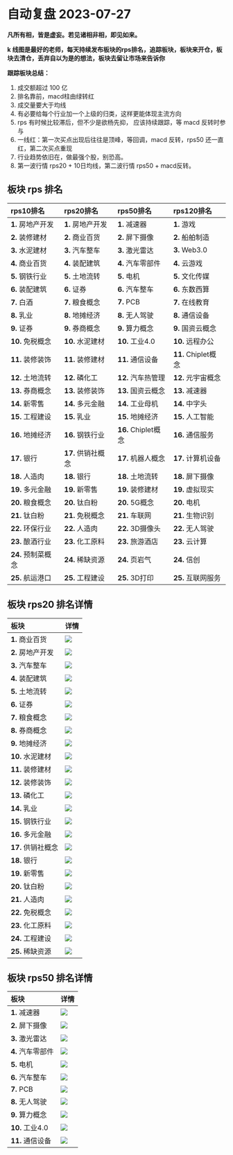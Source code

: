 # 自动复盘 2023-07-27

**凡所有相，皆是虚妄。若见诸相非相，即见如来。**

**k 线图是最好的老师，每天持续发布板块的rps排名，追踪板块，板块来开仓，板块去清仓，丢弃自以为是的想法，板块去留让市场来告诉你**
        
**跟踪板块总结：**
1. 成交额超过 100 亿
2. 排名靠前，macd柱由绿转红
3. 成交量要大于均线
4. 有必要给每个行业加一个上级的归类，这样更能体现主流方向
5. rps 有时候比较滞后，但不少是欲杨先抑， 应该持续跟踪，等 macd 反转时参与
6. 一线红：第一次买点出现后往往是顶峰，等回调，macd 反转，rps50 还一直红，第二次买点重现
7. 行业趋势依旧在，做最强个股，别恐高。
8. 第一波行情 rps20 + 10日均线，第二波行情 rps50 + macd反转。
        
## 板块 rps 排名
| rps10排名          | rps20排名          | rps50排名           | rps120排名          |
|:-------------------|:-------------------|:--------------------|:--------------------|
| **1.** 房地产开发  | **1.** 房地产开发  | **1.** 减速器       | **1.** 游戏         |
| **2.** 装修建材    | **2.** 商业百货    | **2.** 屏下摄像     | **2.** 船舶制造     |
| **3.** 水泥建材    | **3.** 汽车整车    | **3.** 激光雷达     | **3.** Web3.0       |
| **4.** 商业百货    | **4.** 装配建筑    | **4.** 汽车零部件   | **4.** 云游戏       |
| **5.** 钢铁行业    | **5.** 土地流转    | **5.** 电机         | **5.** 文化传媒     |
| **6.** 装配建筑    | **6.** 证券        | **6.** 汽车整车     | **6.** 东数西算     |
| **7.** 白酒        | **7.** 粮食概念    | **7.** PCB          | **7.** 在线教育     |
| **8.** 乳业        | **8.** 地摊经济    | **8.** 无人驾驶     | **8.** 通信设备     |
| **9.** 证券        | **9.** 券商概念    | **9.** 算力概念     | **9.** 国资云概念   |
| **10.** 免税概念   | **10.** 水泥建材   | **10.** 工业4.0     | **10.** 远程办公    |
| **11.** 装修装饰   | **11.** 装修建材   | **11.** 通信设备    | **11.** Chiplet概念 |
| **12.** 土地流转   | **12.** 磷化工     | **12.** 汽车热管理  | **12.** 元宇宙概念  |
| **13.** 券商概念   | **13.** 装修装饰   | **13.** 国资云概念  | **13.** 减速器      |
| **14.** 新零售     | **14.** 多元金融   | **14.** 工业母机    | **14.** 中字头      |
| **15.** 工程建设   | **15.** 乳业       | **15.** 地摊经济    | **15.** 人工智能    |
| **16.** 地摊经济   | **16.** 钢铁行业   | **16.** Chiplet概念 | **16.** 通信服务    |
| **17.** 银行       | **17.** 供销社概念 | **17.** 机器人概念  | **17.** 计算机设备  |
| **18.** 人造肉     | **18.** 银行       | **18.** 土地流转    | **18.** 屏下摄像    |
| **19.** 多元金融   | **19.** 新零售     | **19.** 装修建材    | **19.** 虚拟现实    |
| **20.** 粮食概念   | **20.** 钛白粉     | **20.** 5G概念      | **20.** 电机        |
| **21.** 钛白粉     | **21.** 免税概念   | **21.** 车联网      | **21.** 生物识别    |
| **22.** 环保行业   | **22.** 人造肉     | **22.** 3D摄像头    | **22.** 无人驾驶    |
| **23.** 酿酒行业   | **23.** 化工原料   | **23.** 旅游酒店    | **23.** 云计算      |
| **24.** 预制菜概念 | **24.** 稀缺资源   | **24.** 页岩气      | **24.** 信创        |
| **25.** 航运港口   | **25.** 工程建设   | **25.** 3D打印      | **25.** 互联网服务  |
## 板块 rps20 排名详情
| 板块               | 详情                                                                                                |
|:-------------------|:----------------------------------------------------------------------------------------------------|
| **1.** 商业百货    | ![](https://sykent-blog-image.oss-cn-beijing.aliyuncs.com/quant/image/2023/7/1690445129654-tmp.jpg) |
| **2.** 房地产开发  | ![](https://sykent-blog-image.oss-cn-beijing.aliyuncs.com/quant/image/2023/7/1690445131071-tmp.jpg) |
| **3.** 汽车整车    | ![](https://sykent-blog-image.oss-cn-beijing.aliyuncs.com/quant/image/2023/7/1690445132237-tmp.jpg) |
| **4.** 装配建筑    | ![](https://sykent-blog-image.oss-cn-beijing.aliyuncs.com/quant/image/2023/7/1690445133452-tmp.jpg) |
| **5.** 土地流转    | ![](https://sykent-blog-image.oss-cn-beijing.aliyuncs.com/quant/image/2023/7/1690445134471-tmp.jpg) |
| **6.** 证券        | ![](https://sykent-blog-image.oss-cn-beijing.aliyuncs.com/quant/image/2023/7/1690445135575-tmp.jpg) |
| **7.** 粮食概念    | ![](https://sykent-blog-image.oss-cn-beijing.aliyuncs.com/quant/image/2023/7/1690445136750-tmp.jpg) |
| **8.** 券商概念    | ![](https://sykent-blog-image.oss-cn-beijing.aliyuncs.com/quant/image/2023/7/1690445137923-tmp.jpg) |
| **9.** 地摊经济    | ![](https://sykent-blog-image.oss-cn-beijing.aliyuncs.com/quant/image/2023/7/1690445138901-tmp.jpg) |
| **10.** 水泥建材   | ![](https://sykent-blog-image.oss-cn-beijing.aliyuncs.com/quant/image/2023/7/1690445139860-tmp.jpg) |
| **11.** 装修建材   | ![](https://sykent-blog-image.oss-cn-beijing.aliyuncs.com/quant/image/2023/7/1690445140851-tmp.jpg) |
| **12.** 装修装饰   | ![](https://sykent-blog-image.oss-cn-beijing.aliyuncs.com/quant/image/2023/7/1690445141876-tmp.jpg) |
| **13.** 磷化工     | ![](https://sykent-blog-image.oss-cn-beijing.aliyuncs.com/quant/image/2023/7/1690445142870-tmp.jpg) |
| **14.** 乳业       | ![](https://sykent-blog-image.oss-cn-beijing.aliyuncs.com/quant/image/2023/7/1690445143963-tmp.jpg) |
| **15.** 钢铁行业   | ![](https://sykent-blog-image.oss-cn-beijing.aliyuncs.com/quant/image/2023/7/1690445144915-tmp.jpg) |
| **16.** 多元金融   | ![](https://sykent-blog-image.oss-cn-beijing.aliyuncs.com/quant/image/2023/7/1690445145906-tmp.jpg) |
| **17.** 供销社概念 | ![](https://sykent-blog-image.oss-cn-beijing.aliyuncs.com/quant/image/2023/7/1690445146761-tmp.jpg) |
| **18.** 银行       | ![](https://sykent-blog-image.oss-cn-beijing.aliyuncs.com/quant/image/2023/7/1690445147767-tmp.jpg) |
| **19.** 新零售     | ![](https://sykent-blog-image.oss-cn-beijing.aliyuncs.com/quant/image/2023/7/1690445148817-tmp.jpg) |
| **20.** 钛白粉     | ![](https://sykent-blog-image.oss-cn-beijing.aliyuncs.com/quant/image/2023/7/1690445149850-tmp.jpg) |
| **21.** 人造肉     | ![](https://sykent-blog-image.oss-cn-beijing.aliyuncs.com/quant/image/2023/7/1690445150803-tmp.jpg) |
| **22.** 免税概念   | ![](https://sykent-blog-image.oss-cn-beijing.aliyuncs.com/quant/image/2023/7/1690445151815-tmp.jpg) |
| **23.** 化工原料   | ![](https://sykent-blog-image.oss-cn-beijing.aliyuncs.com/quant/image/2023/7/1690445152769-tmp.jpg) |
| **24.** 工程建设   | ![](https://sykent-blog-image.oss-cn-beijing.aliyuncs.com/quant/image/2023/7/1690445153785-tmp.jpg) |
| **25.** 稀缺资源   | ![](https://sykent-blog-image.oss-cn-beijing.aliyuncs.com/quant/image/2023/7/1690445154742-tmp.jpg) |
## 板块 rps50 排名详情
| 板块              | 详情                                                                                                |
|:------------------|:----------------------------------------------------------------------------------------------------|
| **1.** 减速器     | ![](https://sykent-blog-image.oss-cn-beijing.aliyuncs.com/quant/image/2023/7/1690445155817-tmp.jpg) |
| **2.** 屏下摄像   | ![](https://sykent-blog-image.oss-cn-beijing.aliyuncs.com/quant/image/2023/7/1690445156756-tmp.jpg) |
| **3.** 激光雷达   | ![](https://sykent-blog-image.oss-cn-beijing.aliyuncs.com/quant/image/2023/7/1690445157800-tmp.jpg) |
| **4.** 汽车零部件 | ![](https://sykent-blog-image.oss-cn-beijing.aliyuncs.com/quant/image/2023/7/1690445158769-tmp.jpg) |
| **5.** 电机       | ![](https://sykent-blog-image.oss-cn-beijing.aliyuncs.com/quant/image/2023/7/1690445159751-tmp.jpg) |
| **6.** 汽车整车   | ![](https://sykent-blog-image.oss-cn-beijing.aliyuncs.com/quant/image/2023/7/1690445160784-tmp.jpg) |
| **7.** PCB        | ![](https://sykent-blog-image.oss-cn-beijing.aliyuncs.com/quant/image/2023/7/1690445161966-tmp.jpg) |
| **8.** 无人驾驶   | ![](https://sykent-blog-image.oss-cn-beijing.aliyuncs.com/quant/image/2023/7/1690445162953-tmp.jpg) |
| **9.** 算力概念   | ![](https://sykent-blog-image.oss-cn-beijing.aliyuncs.com/quant/image/2023/7/1690445163613-tmp.jpg) |
| **10.** 工业4.0   | ![](https://sykent-blog-image.oss-cn-beijing.aliyuncs.com/quant/image/2023/7/1690445164585-tmp.jpg) |
| **11.** 通信设备  | ![](https://sykent-blog-image.oss-cn-beijing.aliyuncs.com/quant/image/2023/7/1690445165633-tmp.jpg) |